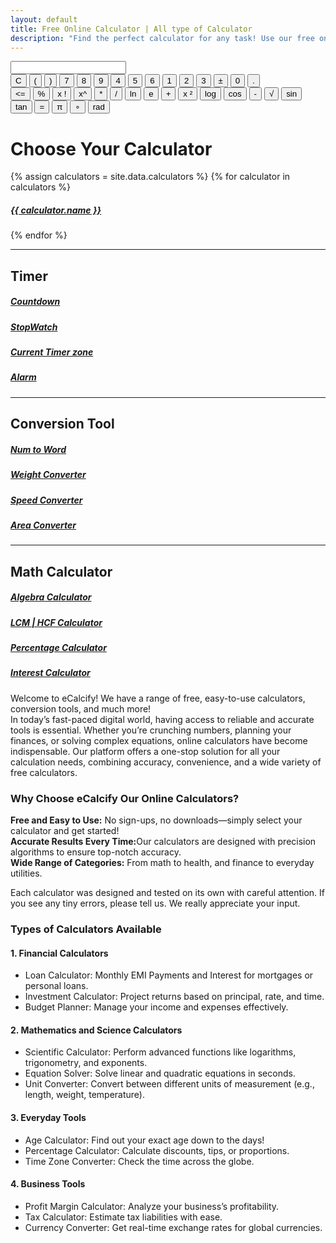 ```yaml
---
layout: default
title: Free Online Calculator | All type of Calculator
description: "Find the perfect calculator for any task! Use our free online calculators for finance, health, math, fitness, and more. Fast, accurate, and easy to use—all in one place!"
---
```

<!-- Calculator start -->
<div class="calculator">
  <input type="text" id="screen" maxlength="20">
<div class="calc-buttons">

<div class="functions-one">
        <button class="button triggers">C</button>
        <button class="button basic-stuff">(</button>
        <button class="button basic-stuff">)</button>
        <button class="button numbers">7</button>
        <button class="button numbers">8</button>
        <button class="button numbers">9</button>
        <button class="button numbers">4</button>
        <button class="button numbers">5</button>
        <button class="button numbers">6</button>
        <button class="button numbers">1</button>
        <button class="button numbers">2</button>
        <button class="button numbers">3</button>
        <button class="button basic-stuff">±</button>
        <button class="button numbers">0</button>
        <button class="button basic-stuff">.</button>
</div>
    
 <div class="functions-two">
            <button class="button triggers">&#60;=</button>
            <button class="button complex-stuff">%</button>
            <button class="button complex-stuff">x !</button>
            <button class="button complex-stuff">x^</button>
            <button class="button basic-stuff">*</button>
            <button class="button basic-stuff">/</button>
            <button class="button complex-stuff">ln</button>
            <button class="button complex-stuff">e</button>
            <button class="button basic-stuff">+</button>
            <button class="button complex-stuff">x ²</button>
            <button class="button complex-stuff">log</button>
            <button class="button complex-stuff">cos</button>
            <button class="button basic-stuff">-</button>
            <button class="button complex-stuff">√</button>
            <button class="button complex-stuff">sin</button>
            <button class="button complex-stuff">tan</button>
            <button class="button triggers">=</button>
            <button class="button complex-stuff">&#x003C0;</button>
            <button class="button complex-stuff">∘</button>
            <button class="button complex-stuff">rad</button>
        </div>
      </div>
    </div>

<!-- calculator end -->
<div class="container py-5">
    <h1 class="text-center mb-4">Choose Your Calculator</h1>
    <div class="row g-4 p-3 " >
        {% assign calculators = site.data.calculators %}
        {% for calculator in calculators %}
        <div class="col-md-3 g-4 p-3  ">
            <a class="text-decoration-none" href="{{ calculator.link }}">
                <div class="calculator-box text-center">
                    <i class="fa-solid {{ calculator.icon }} fa-2xl py-4" style="color: {{ calculator.color }};"></i>
                    <h5>{{ calculator.name }}</h5>
                </div>
            </a>
        </div>
        {% endfor %}
</div>
<hr>
<h2>Timer</h2>
 <div class="row g-4 p-3 ">

<div class="col-md-3 g-4 p-3  ">
<a class="text-decoration-none" href="/countdown">
                <div class="calculator-box text-center">
                    <i class="fa-solid fa-stopwatch-20 fa-2xl py-4" style="color: #B197FC;"></i>
                    <h5>Countdown</h5>
                </div>
            </a>
  </div>
        
 <div class="col-md-3 g-4 p-3  ">
            <a class="text-decoration-none" href="/stop-watch">
                <div class="calculator-box text-center">
                    <i class="fa-solid fa-stopwatch fa-2xl py-4" style="color: #B197FC;"></i>
                    <h5>StopWatch</h5>
                </div>
            </a>
  </div>
        
 <div class="col-md-3 g-4 p-3  ">
            <a class="text-decoration-none" href="/current-time">
                <div class="calculator-box text-center">
                    <i class="fa-solid fa-clock fa-2xl py-4" style="color: #74C0FC;"></i>
                    <h5>Current Timer zone</h5>
                </div>
            </a>
        </div>
 <div class="col-md-3 g-4 p-3  ">
            <a class="text-decoration-none" href="#">
                <div class="calculator-box text-center">
                    <i class="fa-solid fa-bell fa-2xl py-4" style="color: green;"></i>
                    <h5>Alarm</h5>
                </div>
            </a>
        </div>
 </div>
 <!-- conversion-tool -->
<hr>
<h2>Conversion Tool</h2>
 <div class="row g-4 p-3 ">

<div class="col-md-3 g-4 p-3  ">
<a class="text-decoration-none" href="/number-to-word-converter">
                <div class="calculator-box text-center">
                    <i class="fa-solid fa-arrow-up-a-z fa-2xl py-4" style="color: #B197FC;"></i>
                    <h5>Num to Word</h5>
                </div>
            </a>
  </div>
        
 <div class="col-md-3 g-4 p-3  ">
            <a class="text-decoration-none" href="#">
                <div class="calculator-box text-center">
                    <i class="fa-solid fa-weight-scale fa-2xl py-4" style="color: #B197FC;"></i>
                    <h5>Weight Converter</h5>
                </div>
            </a>
  </div>

 <div class="col-md-3 g-4 p-3  ">
            <a class="text-decoration-none" href="#">
                <div class="calculator-box text-center">
                    <i class="fa-solid fa-gauge fa-2xl py-4" style="color: #74C0FC;"></i>
                    <h5>Speed Converter</h5>
                </div>
            </a>
        </div>
 <div class="col-md-3 g-4 p-3  ">
            <a class="text-decoration-none" href="#">
                <div class="calculator-box text-center">
                    <i class="fa-solid fa-ruler-combined fa-2xl py-4" style="color: green;"></i>
                    <h5>Area Converter</h5>
                </div>
            </a>
        </div>
 </div>

  
<!-- conversion-tool end-->
<!-- Math Calculator -->
<hr>
<h2>Math Calculator</h2>
 <div class="row g-4 p-3 ">

<div class="col-md-3 g-4 p-3  ">
<a class="text-decoration-none" href="#">
                <div class="calculator-box text-center">
                    <i class="fa-solid fa-circle-plus fa-2xl py-4" style="color: #B197FC;"></i>
                    <h5>Algebra Calculator</h5>
                </div>
            </a>
  </div>
        
 <div class="col-md-3 g-4 p-3  ">
            <a class="text-decoration-none" href="#">
                <div class="calculator-box text-center">
                    <i class="fa-solid fa-circle-xmark fa-2xl py-4" style="color: #B197FC;"></i>
                    <h5>LCM | HCF Calculator</h5>
                </div>
            </a>
  </div>
        
 <div class="col-md-3 g-4 p-3  ">
            <a class="text-decoration-none" href="/percentage-calculator">
                <div class="calculator-box text-center">
                    <i class="fa-solid fa-percent fa-2xl py-4" style="color: #63E6BE;"></i>
                    <h5>Percentage Calculator</h5>
                </div>
            </a>
        </div>

 <div class="col-md-3 g-4 p-3  ">
            <a class="text-decoration-none" href="#">
                <div class="calculator-box text-center">
                    <i class="fa-solid fa-plus-minus fa-2xl py-4" style="color: green;"></i>
                    <h5>Interest Calculator</h5>
                </div>
            </a>
        </div>
 </div>



<!-- Math Calculator Closed -->

<p>Welcome to eCalcify! We have a range of free, easy-to-use calculators, conversion tools, and much more! <br>In today’s fast-paced digital world, having access to reliable and accurate tools is essential. Whether you’re crunching numbers, planning your finances, or solving complex equations, online calculators have become indispensable. Our platform offers a one-stop solution for all your calculation needs, combining accuracy, convenience, and a wide variety of free calculators.</p>

 <h3>Why Choose eCalcify Our Online Calculators?</h3><p><strong>Free and Easy to Use:</strong> No sign-ups, no downloads—simply select your calculator and get started!<br><strong>Accurate Results Every Time:</strong>Our calculators are designed with precision algorithms to ensure top-notch accuracy.<br><strong>Wide Range of Categories:</strong> From math to health, and finance to everyday utilities.</p><p>Each calculator was designed and tested on its own with careful attention. If you see any tiny errors, please tell us. We really appreciate your input.</p>

<h3><strong>Types of Calculators Available</strong></h3>

<h4><strong>1. Financial Calculators</strong></h4><ul><li>Loan Calculator: Monthly EMI Payments and Interest for mortgages or personal loans.</li><li>Investment Calculator: Project returns based on principal, rate, and time.</li><li>Budget Planner: Manage your income and expenses effectively.</li></ul>

 <h4><strong>2. Mathematics and Science Calculators</strong></h4><ul><li>Scientific Calculator: Perform advanced functions like logarithms, trigonometry, and exponents.</li> <li>Equation Solver: Solve linear and quadratic equations in seconds.</li><li>Unit Converter: Convert between different units of measurement (e.g., length, weight, temperature).</li></ul>

 <h4><strong>3. Everyday Tools</strong></h4><ul><li>Age Calculator: Find out your exact age down to the days!</li><li>Percentage Calculator: Calculate discounts, tips, or proportions.</li><li>Time Zone Converter: Check the time across the globe.</li></ul>
<h4><strong>4. Business Tools</strong></h4><ul><li>Profit Margin Calculator: Analyze your business’s profitability.</li><li>Tax Calculator: Estimate tax liabilities with ease.</li>
<li>Currency Converter: Get real-time exchange rates for global currencies.</li></ul>
</div>
<script src="{{ '/assets/js/scientific-calculator.js' | relative_url }}"></script>